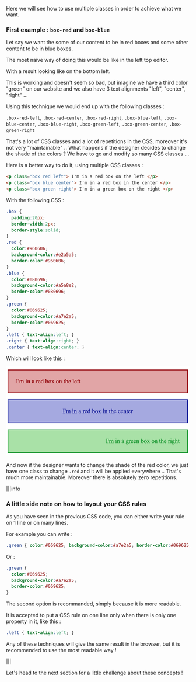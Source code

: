 Here we will see how to use multiple classes in order to achieve what we want.

### First example : `box-red` and `box-blue`

Let say we want the some of our content to be in red boxes and some other content to be in blue boxes.

The most naive way of doing this would be like in the left top editor.

With a result looking like on the bottom left.

This is working and doesn't seem so bad, but imagine we have a third color "green" on our website and we also have 3 text alignments "left", "center", "right" ...

Using this technique we would end up with the following classes :

`.box-red-left`, `.box-red-center`, `.box-red-right`, `.box-blue-left`, `.box-blue-center`, `.box-blue-right`, `.box-green-left`, `.box-green-center`, `.box-green-right`

That's a lot of CSS classes and a lot of repetitions in the CSS, moreover it's not very "maintainable" .. What happens if the designer decides to change the shade of the colors ? We have to go and modify so many CSS classes ...


Here is a better way to do it, using multiple CSS classes :

```html
<p class="box red left"> I'm in a red box on the left </p>
<p class="box blue center"> I'm in a red box in the center </p>
<p class="box green right"> I'm in a green box on the right </p>
```

With the following CSS :

```css
.box {
  padding:20px;
  border-width:2px;
  border-style:solid;
}
.red {
  color:#960606;
  background-color:#e2a5a5;
  border-color:#960606;   
}
.blue {
  color:#080696;
  background-color:#a5a8e2;
  border-color:#080696;
}
.green {
  color:#069625;
  background-color:#a7e2a5;
  border-color:#069625;
}
.left { text-align:left; }
.right { text-align:right; }
.center { text-align:center; }
```

Which will look like this :

![](.guides/img/illu2.png)

And now if the designer wants to change the shade of the red color, we just have one class to change `.red` and it will be applied everywhere .. That's much more maintainable. Moreover there is absolutely zero repetitions.

|||info
### A little side note on how to layout your CSS rules

As you have seen in the previous CSS code, you can either write your rule on 1 line or on many lines. 

For example you can write :

```css
.green { color:#069625; background-color:#a7e2a5; border-color:#069625; }
```

Or : 

```css
.green { 
  color:#069625; 
  background-color:#a7e2a5; 
  border-color:#069625; 
}
```

The second option is recommanded, simply because it is more readable.

It is accepted to put a CSS rule on one line only when there is only one property in it, like this :

```css
.left { text-align:left; }
```

Any of these techniques will give the same result in the browser, but it is recommended to use the most readable way !

|||

Let's head to the next section for a little challenge about these concepts !


